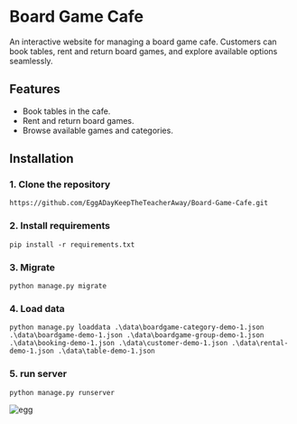 # **Board Game Cafe**  
An interactive website for managing a board game cafe. Customers can book tables, rent and return board games, and explore available options seamlessly.



## **Features**  
- Book tables in the cafe.  
- Rent and return board games.  
- Browse available games and categories.  


## **Installation**  
### 1. Clone the repository
```
https://github.com/EggADayKeepTheTeacherAway/Board-Game-Cafe.git
```
### 2. Install requirements
```
pip install -r requirements.txt
```
### 3. Migrate
```
python manage.py migrate
```
### 4. Load data
```
python manage.py loaddata .\data\boardgame-category-demo-1.json .\data\boardgame-demo-1.json .\data\boardgame-group-demo-1.json .\data\booking-demo-1.json .\data\customer-demo-1.json .\data\rental-demo-1.json .\data\table-demo-1.json
```
### 5. run server
```
python manage.py runserver
```

![egg](https://github.com/user-attachments/assets/5302b8b8-0755-450a-9de1-7f171e410baf)
